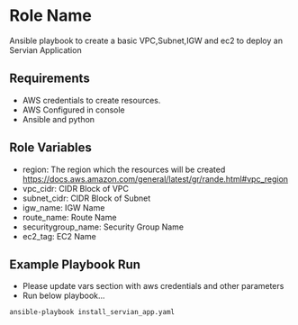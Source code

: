 Role Name
=========

Ansible playbook to create a basic VPC,Subnet,IGW and ec2 to deploy an Servian Application 


Requirements
------------

* AWS credentials to create resources.
* AWS Configured in console
* Ansible and python 

Role Variables
--------------

* region: The region which the resources will be created https://docs.aws.amazon.com/general/latest/gr/rande.html#vpc_region
* vpc_cidr: CIDR Block of VPC
* subnet_cidr: CIDR Block of Subnet
* igw_name: IGW Name
* route_name: Route Name
* securitygroup_name: Security Group Name
* ec2_tag: EC2 Name


Example Playbook Run
----------------

* Please update vars section with aws credentials and other parameters 
* Run below playbook...  

```
ansible-playbook install_servian_app.yaml
```
  
